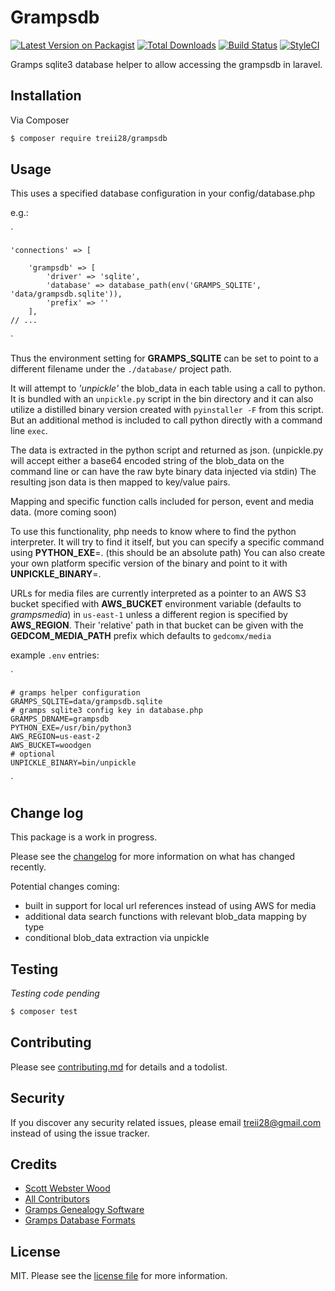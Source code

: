 # Grampsdb

[![Latest Version on Packagist][ico-version]][link-packagist]
[![Total Downloads][ico-downloads]][link-downloads]
[![Build Status][ico-travis]][link-travis]
[![StyleCI][ico-styleci]][link-styleci]

Gramps sqlite3 database helper to allow accessing the grampsdb in laravel.

## Installation

Via Composer

``` bash
$ composer require treii28/grampsdb
```

## Usage

This uses a specified database configuration in your config/database.php

e.g.:

`

    'connections' => [

        'grampsdb' => [
            'driver' => 'sqlite',
            'database' => database_path(env('GRAMPS_SQLITE', 'data/grampsdb.sqlite')),
            'prefix' => ''
        ],
    // ...
`

Thus the environment setting for **GRAMPS_SQLITE** can be set to point to a different filename under the `./database/` project path.

It will attempt to *'unpickle'* the blob_data in each table using a call to python.  It is bundled with an `unpickle.py` script in the bin directory and it can also utilize a distilled binary version created with `pyinstaller -F` from this script.  But an additional method is included to call python directly with a command line `exec`.

The data is extracted in the python script and returned as json. (unpickle.py will accept either a base64 encoded string of the blob_data on the command line or can have the raw byte binary data injected via stdin)  The resulting json data is then mapped to key/value pairs.

Mapping and specific function calls included for person, event and media data. (more coming soon)

To use this functionality, php needs to know where to find the python interpreter. It will try to find it itself, but you can specify a specific command using **PYTHON_EXE**=. (this should be an absolute path)  You can also create your own platform specific version of the binary and point to it with **UNPICKLE_BINARY**=.

URLs for media files are currently interpreted as a pointer to an AWS S3 bucket specified with **AWS_BUCKET** environment variable (defaults to *grampsmedia*) in `us-east-1` unless a different region is specified by **AWS_REGION**. 
Their 'relative' path in that bucket can be given with the **GEDCOM_MEDIA_PATH** prefix which defaults to `gedcomx/media`

example `.env` entries:

`

    # gramps helper configuration
    GRAMPS_SQLITE=data/grampsdb.sqlite
    # gramps sqlite3 config key in database.php
    GRAMPS_DBNAME=grampsdb
    PYTHON_EXE=/usr/bin/python3
    AWS_REGION=us-east-2
    AWS_BUCKET=woodgen
    # optional
    UNPICKLE_BINARY=bin/unpickle

`

## Change log

This package is a work in progress.

Please see the [changelog](changelog.md) for more information on what has changed recently.

Potential changes coming:
- built in support for local url references instead of using AWS for media
- additional data search functions with relevant blob_data mapping by type
- conditional blob_data extraction via unpickle

## Testing

*Testing code pending*

``` bash
$ composer test
```

## Contributing

Please see [contributing.md](contributing.md) for details and a todolist.

## Security

If you discover any security related issues, please email treii28@gmail.com instead of using the issue tracker.

## Credits

- [Scott Webster Wood][link-author]
- [All Contributors][link-contributors]
- [Gramps Genealogy Software](https://gramps-project.org/blog/)
- [Gramps Database Formats](https://www.gramps-project.org/wiki/index.php/Database_Formats)

## License

MIT. Please see the [license file](license.md) for more information.

[ico-version]: https://img.shields.io/packagist/v/treii28/grampsdb.svg?style=flat-square
[ico-downloads]: https://img.shields.io/packagist/dt/treii28/grampsdb.svg?style=flat-square
[ico-travis]: https://img.shields.io/travis/treii28/grampsdb/master.svg?style=flat-square
[ico-styleci]: https://styleci.io/repos/12345678/shield

[link-packagist]: https://packagist.org/packages/treii28/grampsdb
[link-downloads]: https://packagist.org/packages/treii28/grampsdb
[link-travis]: https://travis-ci.org/treii28/grampsdb
[link-styleci]: https://styleci.io/repos/12345678
[link-author]: https://github.com/treii28
[link-contributors]: ../../contributors
